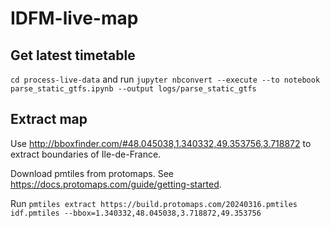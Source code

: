 # IDFM-live-map

## Get latest timetable
`cd process-live-data` and run `jupyter nbconvert --execute --to notebook parse_static_gtfs.ipynb --output logs/parse_static_gtfs`

## Extract map

Use http://bboxfinder.com/#48.045038,1.340332,49.353756,3.718872 to extract boundaries of Ile-de-France.

Download pmtiles from protomaps. See https://docs.protomaps.com/guide/getting-started.

Run `pmtiles extract https://build.protomaps.com/20240316.pmtiles idf.pmtiles --bbox=1.340332,48.045038,3.718872,49.353756`